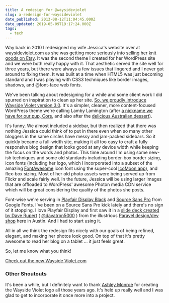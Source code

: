 ```yaml
---
title: A redesign for @waysideviolet
slug: a-redesign-for-waysideviolet
date_published: 2013-08-12T11:04:45.000Z
date_updated: 2019-05-09T19:17:24.000Z
tags:
  - tech
---
```


Way back in 2010 I redesigned my wife Jessica's website over at [waysideviolet.com](https://waysideviolet.com) as she was getting more seriously into [selling her knit goods on Etsy](https://www.etsy.com/shop/waysideviolet). It was the second theme I created for her WordPress site and we were both really happy with it. That aesthetic served the site well for three years, but there were always a few issues that lingered and I never got around to fixing them. It was built at a time when HTML5 was just becoming standard and I was playing with CSS3 techniques like border images, shadows, and @font-face web fonts.

We've been talking about redesigning for a while and some client work I did spurred on inspiration to clean up her site. [So, we proudly introduce Wayside Violet version 3.0](https://waysideviolet.com). It's a simpler, cleaner, more content-focused WordPress theme we're calling Lamby Lamington (after [a nickname we have for our pup, Cors](http://www.flickr.com/photos/wayside_violet/9256281085/), and also after the [delicious Australian dessert](http://en.wikipedia.org/wiki/Lamington)).

It's funny. We almost included a sidebar, but then realized that there was nothing Jessica could think of to put in there even when so many other bloggers in the same circles have messy and jam-packed sidebars. So it quickly became a full-width site, making it all too easy to craft a fully responsive blog design that looks good at any device width while keeping the focus on the words and photos. This time around I'm using some new-ish techniques and some old standards including border-box border sizing, icon fonts (including her logo, which I incorporated into a subset of the amazing [FontAwesome](http://fortawesome.github.io/Font-Awesome) icon font using the super-cool [IcoMoon app](http://icomoon.io)), and flex-box sizing. Most of her old photo assets were being served up from Flickr and scale fairly well. In the future, Jessica will be using larger images that are offloaded to WordPress' awesome Photon media CDN service which will be great considering the quality of the photos she posts.

Font-wise we're serving in [Playfair Display Black](http://www.google.com/fonts/specimen/Playfair+Display) and [Source Sans Pro](http://www.google.com/fonts/specimen/Source+Sans+Pro) from Google Fonts. I've been on a Source Sans Pro kick lately and there's no sign of it stopping. I love Playfair Display and first saw it in a [slide deck created by Dave Rupert](http://speakerdeck.com/davatron5000/mo-pixels-mo-problems) ( [@davatron5000](http://twitter.com/davatron5000) ) from the illustrious [Paravel design/dev shop](http://paravelinc.com) here in Austin. And I had to start using it.

All in all we think the redesign fits nicely with our goals of being refined, elegant, and making her photos look good. On top of that it's pretty awesome to read her blog on a tablet ... it just feels great.

So, let me know what you think!

[Check out the new Wayside Violet.com](https://waysideviolet.com)

### Other Shoutouts

It's been a while, but I definitely want to thank [Ashley Monroe](https://twitter.com/itsamonroe) for creating the Wayside Violet logo all those years ago. It's held up really well and I was glad to get to incorporate it once more into a project.
